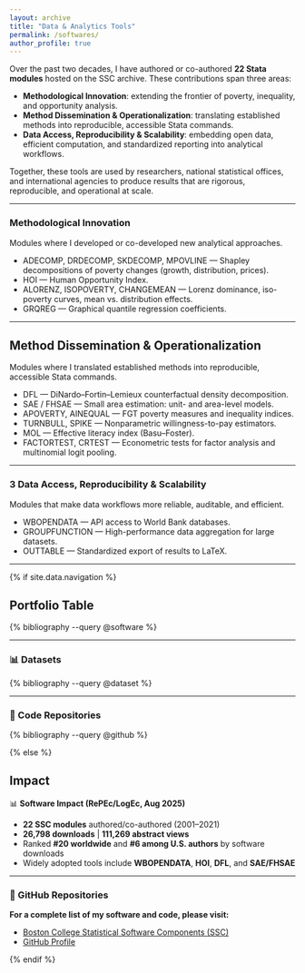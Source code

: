 ```yaml
---
layout: archive
title: "Data & Analytics Tools"
permalink: /softwares/
author_profile: true
---
```


Over the past two decades, I have authored or co-authored **22 Stata modules** hosted on the SSC archive. These contributions span three areas:  
- **Methodological Innovation**: extending the frontier of poverty, inequality, and opportunity analysis.  
- **Method Dissemination & Operationalization**: translating established methods into reproducible, accessible Stata commands.  
- **Data Access, Reproducibility & Scalability**: embedding open data, efficient computation, and standardized reporting into analytical workflows.  

Together, these tools are used by researchers, national statistical offices, and international agencies to produce results that are rigorous, reproducible, and operational at scale.

---

### Methodological Innovation  
Modules where I developed or co-developed new analytical approaches.  

- ADECOMP, DRDECOMP, SKDECOMP, MPOVLINE — Shapley decompositions of poverty changes (growth, distribution, prices).  
- HOI — Human Opportunity Index.  
- ALORENZ, ISOPOVERTY, CHANGEMEAN — Lorenz dominance, iso-poverty curves, mean vs. distribution effects.  
- GRQREG — Graphical quantile regression coefficients.  

---

## Method Dissemination & Operationalization  
Modules where I translated established methods into reproducible, accessible Stata commands.  

- DFL — DiNardo–Fortin–Lemieux counterfactual density decomposition.  
- SAE / FHSAE — Small area estimation: unit- and area-level models.  
- APOVERTY, AINEQUAL — FGT poverty measures and inequality indices.  
- TURNBULL, SPIKE — Nonparametric willingness-to-pay estimators.  
- MOL — Effective literacy index (Basu–Foster).  
- FACTORTEST, CRTEST — Econometric tests for factor analysis and multinomial logit pooling.  

---

### 3 Data Access, Reproducibility & Scalability  
Modules that make data workflows more reliable, auditable, and efficient.  

- WBOPENDATA — API access to World Bank databases.  
- GROUPFUNCTION — High-performance data aggregation for large datasets.  
- OUTTABLE — Standardized export of results to LaTeX.  

---

{% if site.data.navigation %}
<!-- Jekyll Scholar is available in CI builds -->

## Portfolio Table  

{% bibliography --query @software %}

---

### 📊 Datasets

{% bibliography --query @dataset %}

---

### 🐙 Code Repositories

{% bibliography --query @github %}

{% else %}
<!-- Static fallback for GitHub Pages build -->

## Impact  

📊 **Software Impact (RePEc/LogEc, Aug 2025)**  

- **22 SSC modules** authored/co-authored (2001–2021)  
- **26,798 downloads** | **111,269 abstract views**  
- Ranked **#20 worldwide** and **#6 among U.S. authors** by software downloads  
- Widely adopted tools include **WBOPENDATA**, **HOI**, **DFL**, and **SAE/FHSAE**

---

### 🐙 GitHub Repositories
**For a complete list of my software and code, please visit:**

- [Boston College Statistical Software Components (SSC)](https://ideas.repec.org/e/pwa88.html)
- [GitHub Profile](https://github.com/jpazvd)

{% endif %}
